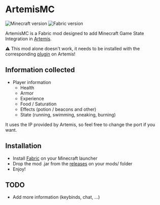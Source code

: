 # ArtemisMC
![Minecraft version](https://img.shields.io/badge/MC%20version-1.21.10-green)
![Fabric version](https://img.shields.io/badge/Fabric%20version-0.135.0-8A2BE2)

ArtemisMC is a Fabric mod designed to add Minecraft Game State Integration in [Artemis](https://artemis-rgb.com/).

⚠️ This mod alone doesn't work, it needs to be installed with the corresponding [plugin](https://github.com/urfour/ArtemisMC-Plugin) on Artemis! 

## Information collected

- Player information
  - Health
  - Armor
  - Experience
  - Food / Saturation
  - Effects (potion / beacons and other)
  - State (running, swimming, sneaking, burning)

It uses the IP provided by Artemis, so feel free to change the port if you want.

## Installation

- Install [Fabric](https://fabricmc.net/use/installer/) on your Minecraft launcher
- Drop the mod .jar from the [releases](https://github.com/urfour/ArtemisMC-Fabric/releases) on your mods/ folder
- Enjoy!

## TODO
- Add more information (keybinds, chat, ...)